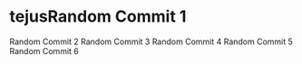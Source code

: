 # tejusRandom Commit 1
Random Commit 2
Random Commit 3
Random Commit 4
Random Commit 5
Random Commit 6
